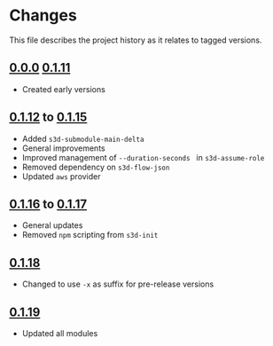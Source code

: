 # Changes
This file describes the project history as it relates to tagged versions.

## [0.0.0](.) [0.1.11](.)
- Created early versions

## [0.1.12](.) to [0.1.15](.)
- Added `s3d-submodule-main-delta`
- General improvements
- Improved management of `--duration-seconds ` in `s3d-assume-role`
- Removed dependency on `s3d-flow-json`
- Updated `aws` provider

## [0.1.16](.) to [0.1.17](.)
- General updates
- Removed `npm` scripting from `s3d-init`

## [0.1.18](.)
- Changed to use `-x` as suffix for pre-release versions

## [0.1.19](.)
- Updated all modules

